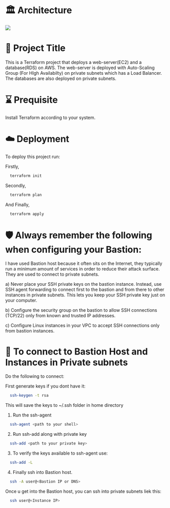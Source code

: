 
# :classical_building: Architecture
![](https://github.com/mohsin-786/aws-two-tier-arch-terraform/blob/main/aws2.gif)



# :scroll: Project Title

This is a Terraform project that deploys a web-server(EC2) and a database(RDS) on AWS. The web-server is deployed with Auto-Scaling Group (For HIgh Availabilty) on private subnets which has a Load Balancer. The databases are also deployed on private subnets.


# :hourglass: Prequisite

Install Terraform according to your system.

# :cloud: Deployment

To deploy this project run:

Firstly,

```bash
  terraform init
```
Secondly,

```bash
  terraform plan
```

And Finally,

```bash
  terraform apply
```


# :shield: Always remember the following when configuring your Bastion:

I have used Bastion host because it often sits on the Internet, they typically run a minimum amount of services in order to reduce their attack surface.
They are used to connect to private subnets.


a) Never place your SSH private keys on the bastion instance. Instead, use SSH agent forwarding to connect first to the bastion and from there to other instances in private subnets. This lets you keep your SSH private key just on your computer.

b) Configure the security group on the bastion to allow SSH connections (TCP/22) only from known and trusted IP addresses.

c) Configure Linux instances in your VPC to accept SSH connections only from bastion instances.

# :link: To connect to Bastion Host and Instances in Private subnets
Do the following to connect:

First generate keys if you dont have it:
```bash
  ssh-keygen -t rsa
```
This will save the keys to ~/.ssh folder in home directory



1. Run the ssh-agent
```bash
  ssh-agent <path to your shell>
```

2. Run ssh-add along with private key
```bash
  ssh-add <path to your private key>
```
3. To verify the keys available to ssh-agent use:
```bash
  ssh-add -L
```

4. Finally ssh into Bastion host.
```bash
  ssh -A user@<Bastion IP or DNS>
```

Once u get into the Bastion host, you can ssh into private subnets liek this:
```bash
  ssh user@<Instance IP>
```
